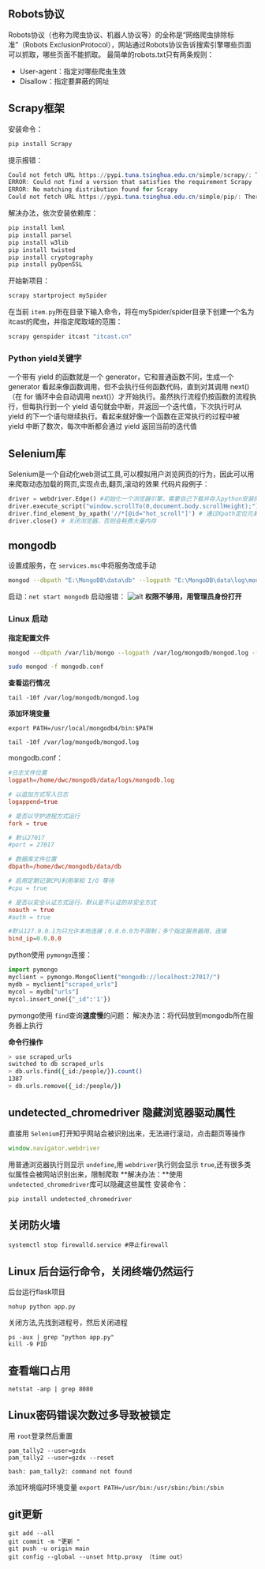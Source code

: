## Robots协议

  Robots协议（也称为爬虫协议、机器人协议等）的全称是“网络爬虫排除标准”（Robots ExclusionProtocol），网站通过Robots协议告诉搜索引擎哪些页面可以抓取，哪些页面不能抓取。
  最简单的robots.txt只有两条规则：

+ User-agent：指定对哪些爬虫生效
+ Disallow：指定要屏蔽的网址

## Scrapy框架

安装命令：

```PowerShell
pip install Scrapy
```

提示报错：

```PowerShell
Could not fetch URL https://pypi.tuna.tsinghua.edu.cn/simple/scrapy/: There was a problem confirming the ssl certificate: HTTPSConnectionPool(host='pypi.tuna.tsinghua.edu.cn', port=443): Max retries exceeded with url: /simple/scrapy/ (Caused by SSLError(SSLEOFError(8, 'EOF occurred in violation of protocol (_ssl.c:777)'),)) - skipping
ERROR: Could not find a version that satisfies the requirement Scrapy (from versions: none)
ERROR: No matching distribution found for Scrapy
Could not fetch URL https://pypi.tuna.tsinghua.edu.cn/simple/pip/: There was a problem confirming the ssl certificate: HTTPSConnectionPool(host='pypi.tuna.tsinghua.edu.cn', port=443): Max retries exceeded with url: /simple/pip/ (Caused by SSLError(SSLEOFError(8, 'EOF occurred in violation of protocol (_ssl.c:777)'),)) - skipping
```

解决办法，依次安装依赖库：

```PowerShell
pip install lxml
pip install parsel
pip install w3lib
pip install twisted
pip install cryptography
pip install pyOpenSSL
```

开始新项目：

```PowerShell
scrapy startproject mySpider
```

在当前 `item.py`所在目录下输入命令，将在mySpider/spider目录下创建一个名为itcast的爬虫，并指定爬取域的范围：

```PowerShell
scrapy genspider itcast "itcast.cn"
```

### Python yield关键字

 一个带有 yield 的函数就是一个 generator，它和普通函数不同，生成一个 generator 看起来像函数调用，但不会执行任何函数代码，直到对其调用 next()（在 for 循环中会自动调用 next()）才开始执行。虽然执行流程仍按函数的流程执行，但每执行到一个 yield 语句就会中断，并返回一个迭代值，下次执行时从 yield 的下一个语句继续执行。看起来就好像一个函数在正常执行的过程中被 yield 中断了数次，每次中断都会通过 yield 返回当前的迭代值

## Selenium库

Selenium是一个自动化web测试工具,可以模拟用户浏览网页的行为，因此可以用来爬取动态加载的网页,实现点击,翻页,滚动的效果
代码片段例子：

```python
driver = webdriver.Edge() #初始化一个浏览器引擎，需要自己下载并存入python安装的路径
driver.execute_script("window.scrollTo(0,document.body.scrollHeight);")# 执行js脚本，滚轮
driver.find_element_by_xpath('//*[@id="hot_scroll"]') # 通过Xpath定位元素
driver.close() # 关闭浏览器，否则会耗费大量内存
```

## mongodb

设置成服务，在 `services.msc`中将服务改成手动

```bash
mongod --dbpath "E:\MongoDB\data\db" --logpath "E:\MongoDB\data\log\mongo.log" -install -serviceName "MongoDB"
```

启动：`net start mongodb`
启动报错：
![alt ](md图片\1.jpg)
  **权限不够用，用管理员身份打开**

### Linux 启动

**指定配置文件**

```bash
mongod --dbpath /var/lib/mongo --logpath /var/log/mongodb/mongod.log -f ~/mongodb/mongodb.conf

sudo mongod -f mongodb.conf
```

**查看运行情况**

```shell
tail -10f /var/log/mongodb/mongod.log
```

**添加环境变量**

```
export PATH=/usr/local/mongodb4/bin:$PATH
```

``tail -10f /var/log/mongodb/mongod.log``

mongodb.conf：

```conf
#日志文件位置
logpath=/home/dwc/mongodb/data/logs/mongodb.log

# 以追加方式写入日志
logappend=true

# 是否以守护进程方式运行
fork = true

# 默认27017
#port = 27017

# 数据库文件位置
dbpath=/home/dwc/mongodb/data/db

# 启用定期记录CPU利用率和 I/O 等待
#cpu = true

# 是否以安全认证方式运行，默认是不认证的非安全方式
noauth = true
#auth = true

#默认127.0.0.1为只允许本地连接；0.0.0.0为不限制；多个指定服务器用，连接
bind_ip=0.0.0.0
```

python使用 `pymongo`连接：

```python
import pymongo
myclient = pymongo.MongoClient("mongodb://localhost:27017/")
mydb = myclient["scraped_urls"]
mycol = mydb["urls"]
mycol.insert_one({"_id":'1'})
```

pymongo使用 `find`查询**速度慢**的问题：
解决办法：将代码放到mongodb所在服务器上执行

**命令行操作**

```bash
> use scraped_urls
switched to db scraped_urls
> db.urls.find({_id:/people/}).count()
1387
> db.urls.remove({_id:/people/})
```

## undetected_chromedriver 隐藏浏览器驱动属性

直接用 `Selenium`打开知乎网站会被识别出来，无法进行滚动，点击翻页等操作

```JavaScript
window.navigator.webdriver
```

用普通浏览器执行则显示 `undefine`,用 `webdriver`执行则会显示 `true`,还有很多类似属性会被网站识别出来，限制爬取
**解决办法：**使用 `undetected_chromedriver`库可以隐藏这些属性
安装命令：

```Shell
pip install undetected_chromedriver
```

## 关闭防火墙

```Shell
systemctl stop firewalld.service #停止firewall
```

## Linux 后台运行命令，关闭终端仍然运行

后台运行flask项目

```shell
nohup python app.py 
```

关闭方法,先找到进程号，然后关闭进程

```shell
ps -aux | grep "python app.py" 
kill -9 PID
```

## 查看端口占用

```shell
netstat -anp | grep 8080
```

## Linux密码错误次数过多导致被锁定

用 `root`登录然后重置

```shell
pam_tally2 --user=gzdx
pam_tally2 --user=gzdx --reset
```

`bash: pam_tally2: command not found`

添加环境临时环境变量 `export PATH=/usr/bin:/usr/sbin:/bin:/sbin`

## git更新
```
git add --all
git commit -m "更新 "
git push -u origin main
git config --global --unset http.proxy （time out）
```